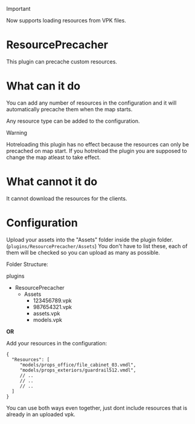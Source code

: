 > [!IMPORTANT]  
> Now supports loading resources from VPK files.

# ResourcePrecacher
This plugin can precache custom resources.

# What can it do
You can add any number of resources in the configuration and it will automatically precache them when the map starts.

Any resource type can be added to the configuration.

> [!WARNING]  
> Hotreloading this plugin has no effect because the resources can only be precached on map start. If you hotreload the plugin you are supposed to change the map atleast to take effect.

# What cannot it do
It cannot download the resources for the clients.

# Configuration

Upload your assets into the "Assets" folder inside the plugin folder. (`plugins/ResourcePrecacher/Assets`)
You don't have to list these, each of them will be checked so you can upload as many as possible.

Folder Structure:

plugins
 - ResourcePrecacher
    - Assets
        - 123456789.vpk
        - 987654321.vpk
        - assets.vpk
        - models.vpk

**OR**

Add your resources in the configuration:

```jsonc
{
  "Resources": [
     "models/props_office/file_cabinet_03.vmdl",
     "models/props_exteriors/guardrail512.vmdl",
     // ..
     // ..
     // ..
  ]
}
```

You can use both ways even together, just dont include resources that is already in an uploaded vpk.
